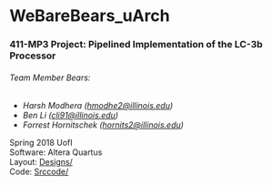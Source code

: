 # WeBareBears_uArch
### 411-MP3 Project: Pipelined Implementation of the LC-3b Processor
###### Team Member Bears:
* _Harsh Modhera (hmodhe2@illinois.edu)_
* _Ben Li (cli91@illinois.edu)_  
* _Forrest Hornitschek (hornits2@illinois.edu)_  

Spring 2018 UofI  
Software: Altera Quartus  
Layout: [Designs/](./designs)  
Code:	[Srccode/](./srccode)  
